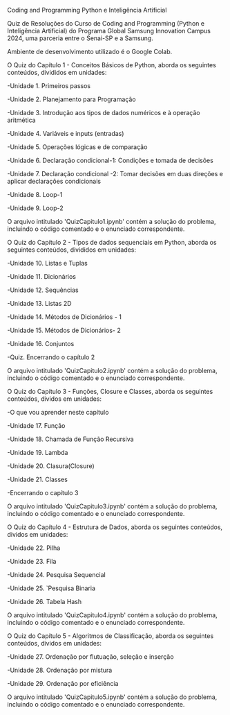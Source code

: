 Coding and Programming Python e Inteligência Artificial 

Quiz de Resoluções do Curso de Coding and Programming (Python e Inteligência Artificial) do Programa Global Samsung Innovation Campus 2024, uma parceria entre o Senai-SP e a Samsung.

Ambiente de desenvolvimento utilizado é o Google Colab.

O Quiz do Capítulo 1 - Conceitos Básicos de Python, aborda os seguintes conteúdos, divididos em unidades:

  -Unidade 1. Primeiros passos

  -Unidade 2. Planejamento para Programação

  -Unidade 3. Introdução aos tipos de dados numéricos e à operação aritmética

  -Unidade 4. Variáveis e inputs (entradas)

  -Unidade 5. Operações lógicas e de comparação

  -Unidade 6. Declaração condicional-1: Condições e tomada de decisões

  -Unidade 7. Declaração condicional -2: Tomar decisões em duas direções e aplicar declarações condicionais

  -Unidade 8. Loop-1 

  -Unidade 9. Loop-2

O arquivo intitulado 'QuizCapitulo1.ipynb' contém a solução do problema, incluindo o código comentado e o enunciado correspondente.

O Quiz do Capítulo 2 - Tipos de dados sequenciais em Python, aborda os seguintes conteúdos, divididos em unidades:

-Unidade 10. Listas e Tuplas

-Unidade 11. Dicionários

-Unidade 12. Sequências

-Unidade 13. Listas 2D

-Unidade 14. Métodos de Dicionários - 1

-Unidade 15. Métodos de Dicionários- 2

-Unidade 16. Conjuntos

-Quiz. Encerrando o capítulo 2

O arquivo intitulado 'QuizCapitulo2.ipynb' contém a solução do problema, incluindo o código comentado e o enunciado correspondente.

O Quiz do Capítulo 3 - Funções, Closure e Classes, aborda os seguintes conteúdos, dividos em unidades:

-O que vou aprender neste capítulo

-Unidade 17. Função

-Unidade 18. Chamada de Função Recursiva

-Unidade 19. Lambda

-Unidade 20. Clasura(Closure)

-Unidade 21. Classes

-Encerrando o capítulo 3

O arquivo intitulado 'QuizCapitulo3.ipynb' contém a solução do problema, incluindo o código comentado e o enunciado correspondente.

O Quiz do Capítulo 4  - Estrutura de Dados, aborda os seguintes conteúdos, dividos em unidades:

-Unidade 22. Pilha

-Unidade 23. Fila

-Unidade 24. Pesquisa Sequencial

-Unidade 25. `Pesquisa Binaria

-Unidade 26. Tabela Hash

O arquivo intitulado 'QuizCapitulo4.ipynb' contém a solução do problema, incluindo o código comentado e o enunciado correspondente.

O Quiz do Capítulo 5 - Algoritmos de Classificação, aborda os seguintes conteúdos, dividos em unidades:

-Unidade 27. Ordenação por flutuação, seleção e inserção

-Unidade 28. Ordenação por mistura

-Unidade 29. Ordenação por eficiência

O arquivo intitulado 'QuizCapitulo5.ipynb' contém a solução do problema, incluindo o código comentado e o enunciado correspondente.
